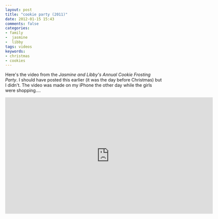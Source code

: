 ```yaml
---
layout: post
title: "cookie party (2011)"
date: 2012-01-15 15:43
comments: false
categories: 
- family
-  jasmine
-  libby
tags: videos
keywords:
- christmas
- cookies
---
```

Here's the video from the *Jasmine and Libby's Annual Cookie Frosting Party*.  I should have posted this earlier (it was the day before Christmas) but I didn't.  The video was made on my iPhone the other day while the girls were shopping....


<iframe src="http://player.vimeo.com/video/34988012?title=0&amp;byline=0&amp;portrait=0" width="667" height="375" frameborder="0" webkitAllowFullScreen mozallowfullscreen allowFullScreen></iframe>
